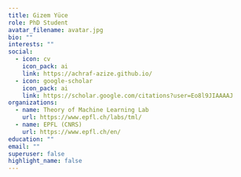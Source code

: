 ```yaml
---
title: Gizem Yüce
role: PhD Student
avatar_filename: avatar.jpg
bio: ""
interests: ""
social:
  - icon: cv
    icon_pack: ai
    link: https://achraf-azize.github.io/
  - icon: google-scholar
    icon_pack: ai
    link: https://scholar.google.com/citations?user=Eo8l9JIAAAAJ
organizations:
  - name: Theory of Machine Learning Lab
    url: https://www.epfl.ch/labs/tml/
  - name: EPFL (CNRS)
    url: https://www.epfl.ch/en/
education: ""
email: ""
superuser: false
highlight_name: false
---
```

